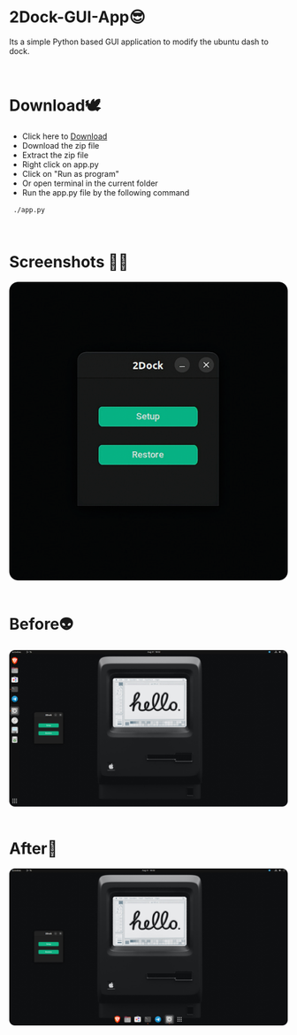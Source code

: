 # 2Dock-GUI-App😎
 Its a simple Python based GUI application to modify the ubuntu dash to dock.

&nbsp;

# Download🕊️

- Click here to [Download](https://github.com/dreamcatcher45/2Dock-GUI-app/raw/main/2Dock-app.zip)
- Download the zip file
- Extract the zip file
- Right click on app.py
- Click on "Run as program"
- Or open terminal in the current folder 
- Run the app.py file by the following command

```
 ./app.py
```


&nbsp;
# Screenshots 😶‍🌫️
![image](app.png)
&nbsp;
# Before👽
![image](before.png)
&nbsp;
# After👻
![image](after.png)
&nbsp;
 

